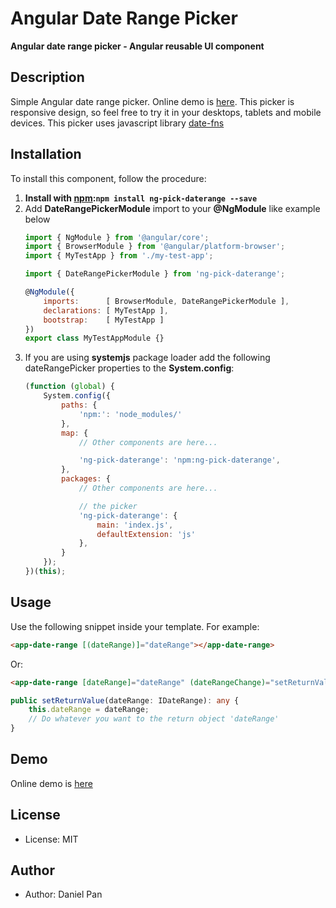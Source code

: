 
# Angular Date Range Picker

**Angular date range picker - Angular reusable UI component**

## Description
Simple Angular date range picker. Online demo is [here](https://danielykpan.github.io/date-range-picker/). 
This picker is responsive design, so feel free to try it in your desktops, tablets and mobile devices. 
This picker uses javascript library [date-fns](https://date-fns.org/)

## Installation

To install this component, follow the procedure:

1. __Install with [npm](https://www.npmjs.com):`npm install ng-pick-daterange --save`__
2. Add __DateRangePickerModule__ import to your __@NgModule__ like example below
    ```js
    import { NgModule } from '@angular/core';
    import { BrowserModule } from '@angular/platform-browser';
    import { MyTestApp } from './my-test-app';

    import { DateRangePickerModule } from 'ng-pick-daterange';

    @NgModule({
        imports:      [ BrowserModule, DateRangePickerModule ],
        declarations: [ MyTestApp ],
        bootstrap:    [ MyTestApp ]
    })
    export class MyTestAppModule {}
    ```
3. If you are using __systemjs__ package loader add the following dateRangePicker properties to the __System.config__:
    ```js
    (function (global) {
        System.config({
            paths: {
                'npm:': 'node_modules/'
            },
            map: {
                // Other components are here...

                'ng-pick-daterange': 'npm:ng-pick-daterange',
            },
            packages: {
                // Other components are here...

				// the picker
                'ng-pick-daterange': {
                    main: 'index.js',
                    defaultExtension: 'js'
                },
            }
        });
    })(this);
    ```
    
## Usage

Use the following snippet inside your template. For example:

```html
<app-date-range [(dateRange)]="dateRange"></app-date-range>
```
<p>Or:</p>

```html
<app-date-range [dateRange]="dateRange" (dateRangeChange)="setReturnValue($event)"></app-date-range>
```
```typescript
public setReturnValue(dateRange: IDateRange): any {
    this.dateRange = dateRange;
    // Do whatever you want to the return object 'dateRange'
}
```
  
## Demo
Online demo is [here](https://danielykpan.github.io/date-range-picker/)

## License
* License: MIT

## Author
* Author: Daniel Pan
